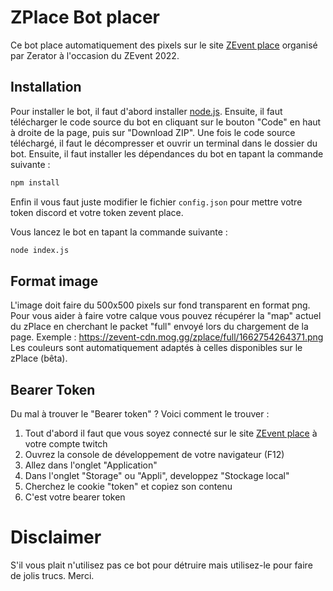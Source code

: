 # ZPlace Bot placer
Ce bot place automatiquement des pixels sur le site [ZEvent place](https://place.zevent.fr/) organisé par Zerator à l'occasion du ZEvent 2022.

## Installation
Pour installer le bot, il faut d'abord installer [node.js](https://nodejs.org/en/). Ensuite, il faut télécharger le code source du bot en cliquant sur le bouton "Code" en haut à droite de la page, puis sur "Download ZIP". Une fois le code source téléchargé, il faut le décompresser et ouvrir un terminal dans le dossier du bot. Ensuite, il faut installer les dépendances du bot en tapant la commande suivante :
```bash
npm install
```
Enfin il vous faut juste modifier le fichier `config.json` pour mettre votre token discord et votre token zevent place.

Vous lancez le bot en tapant la commande suivante :
```bash
node index.js
```

## Format image
L'image doit faire du 500x500 pixels sur fond transparent en format png. 
Pour vous aider à faire votre calque vous pouvez récupérer la "map" actuel du zPlace en cherchant le packet "full" envoyé lors du chargement de la page. 
Exemple : https://zevent-cdn.mog.gg/zplace/full/1662754264371.png
Les couleurs sont automatiquement adaptés à celles disponibles sur le zPlace (bêta).

## Bearer Token
Du mal à trouver le "Bearer token" ? Voici comment le trouver :

1. Tout d'abord il faut que vous soyez connecté sur le site [ZEvent place](https://place.zevent.fr/) à votre compte twitch
2. Ouvrez la console de développement de votre navigateur (F12)
3. Allez dans l'onglet "Application"
4. Dans l'onglet "Storage" ou "Appli", developpez "Stockage local"
5. Cherchez le cookie "token" et copiez son contenu
6. C'est votre bearer token

# Disclaimer
S'il vous plait n'utilisez pas ce bot pour détruire mais utilisez-le pour faire de jolis trucs. Merci.
